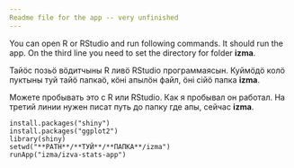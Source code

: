 ```yaml
---
Readme file for the app -- very unfinished
---
```


You can open R or RStudio and run following commands. It should run the app. On the third line you need to set the directory for folder **izma**.

Тайӧс позьӧ вӧдитчыны R ливӧ RStudio программаясын. Куймӧдӧ колӧ пуктыны туй тайӧ папкаӧ, кӧні апылӧн файл, ӧні сійӧ папка **izma**.

Можете пробывать это с R или RStudio. Как я пробывал он работал. На третий линии нужен писат путь до папку где апы, сейчас **izma**.

    install.packages("shiny")
    install.packages("ggplot2")
    library(shiny)
    setwd("**PATH**/**ТУЙ**/**ПАПКА**/izma")
    runApp("izma/izva-stats-app")